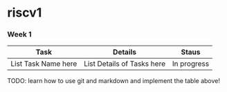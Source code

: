 # riscv1

### Week 1
 
| Task          | Details                           | Staus                                                         |
| ---------------------- | ------------------------------------------ | ------------------------------------------------------------ |
| List Task Name here | List Details of Tasks here |      In progress                                   |


TODO: learn how to use git and markdown and implement the table above!
